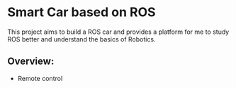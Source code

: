 # Smart Car based on ROS
This project aims to build a ROS car and provides a platform for me to study ROS better and understand the basics of Robotics.

## Overview:
- Remote control
